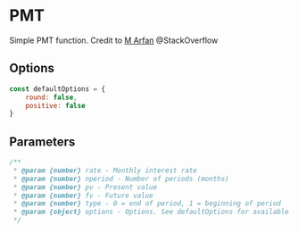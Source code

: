 # PMT
Simple PMT function. 
Credit to [M Arfan](https://stackoverflow.com/users/1109197/m-arfan) @StackOverflow

## Options

```js
const defaultOptions = {
    round: false,
    positive: false
}
```

## Parameters
```js
/**
 * @param {number} rate - Monthly interest rate
 * @param {number} nperiod - Number of periods (months)
 * @param {number} pv - Present value
 * @param {number} fv - Future value
 * @param {number} type - 0 = end of period, 1 = beginning of period
 * @param {object} options - Options. See defaultOptions for available options
 */
```
